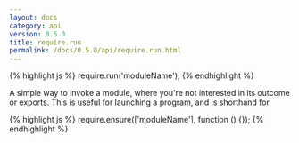 ```yaml
---
layout: docs
category: api
version: 0.5.0
title: require.run
permalink: /docs/0.5.0/api/require.run.html
---
```


{% highlight js %}
require.run('moduleName');
{% endhighlight %}

A simple way to invoke a module, where you're not interested in its outcome or exports. This is useful for launching a program, and is shorthand for

{% highlight js %}
require.ensure(['moduleName'], function () {});
{% endhighlight %}